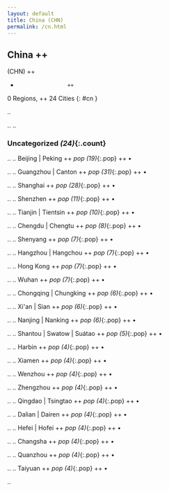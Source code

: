 ```yaml
---
layout: default
title: China (CHN)
permalink: /cn.html
---
```



## China   ++
(CHN)  ++
-                     ++
0 Regions, ++
24 Cities
{: #cn }

.. 




.. 
.. 


### Uncategorized _(24)_{:.count}


..
..
Beijing | Peking  ++
 _pop (19)_{:.pop} ++
•

..
..
Guangzhou | Canton  ++
 _pop (31)_{:.pop} ++
•

..
..
Shanghai  ++
 _pop (28)_{:.pop} ++
•

..
..
Shenzhen  ++
 _pop (11)_{:.pop} ++
•

..
..
Tianjin | Tientsin  ++
 _pop (10)_{:.pop} ++
•

..
..
Chengdu | Chengtu  ++
 _pop (8)_{:.pop} ++
•

..
..
Shenyang  ++
 _pop (7)_{:.pop} ++
•

..
..
Hangzhou | Hangchou  ++
 _pop (7)_{:.pop} ++
•

..
..
Hong Kong  ++
 _pop (7)_{:.pop} ++
•

..
..
Wuhan  ++
 _pop (7)_{:.pop} ++
•

..
..
Chongqing | Chungking  ++
 _pop (6)_{:.pop} ++
•

..
..
Xi'an | Sian  ++
 _pop (6)_{:.pop} ++
•

..
..
Nanjing | Nanking  ++
 _pop (6)_{:.pop} ++
•

..
..
Shantou | Swatow | Suátao  ++
 _pop (5)_{:.pop} ++
•

..
..
Harbin  ++
 _pop (4)_{:.pop} ++
•

..
..
Xiamen  ++
 _pop (4)_{:.pop} ++
•

..
..
Wenzhou  ++
 _pop (4)_{:.pop} ++
•

..
..
Zhengzhou  ++
 _pop (4)_{:.pop} ++
•

..
..
Qingdao | Tsingtao  ++
 _pop (4)_{:.pop} ++
•

..
..
Dalian | Dairen  ++
 _pop (4)_{:.pop} ++
•

..
..
Hefei | Hofei  ++
 _pop (4)_{:.pop} ++
•

..
..
Changsha  ++
 _pop (4)_{:.pop} ++
•

..
..
Quanzhou  ++
 _pop (4)_{:.pop} ++
•

..
..
Taiyuan  ++
 _pop (4)_{:.pop} ++
•




.. 
 
